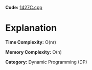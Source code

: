 **Code:** [1427C.cpp](./1427C.cpp)

# Explanation

**Time Complexity:** O(nr)

**Memory Complexity:** O(n) 

**Category:** Dynamic Programming (DP)
